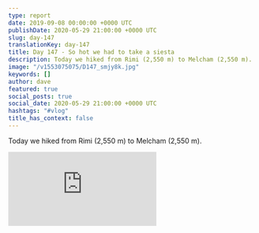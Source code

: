 ```yaml
---
type: report
date: 2019-09-08 00:00:00 +0000 UTC
publishDate: 2020-05-29 21:00:00 +0000 UTC
slug: day-147
translationKey: day-147
title: Day 147 - So hot we had to take a siesta
description: Today we hiked from Rimi (2,550 m) to Melcham (2,550 m).
image: "/v1553075075/D147_smjy8k.jpg"
keywords: []
author: dave
featured: true
social_posts: true
social_date: 2020-05-29 21:00:00 +0000 UTC
hashtags: "#vlog"
title_has_context: false
---
```


Today we hiked from Rimi (2,550 m) to Melcham (2,550 m).

<iframe src="https://www.youtube.com/embed/bVEtYoZk0zw" frameborder="0" allow="accelerometer; autoplay; encrypted-media; gyroscope; picture-in-picture" allowfullscreen></iframe>

